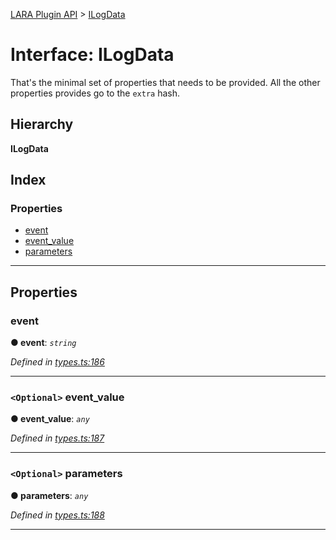 [LARA Plugin API](../README.md) > [ILogData](../interfaces/ilogdata.md)

# Interface: ILogData

That's the minimal set of properties that needs to be provided. All the other properties provides go to the `extra` hash.

## Hierarchy

**ILogData**

## Index

### Properties

* [event](ilogdata.md#event)
* [event_value](ilogdata.md#event_value)
* [parameters](ilogdata.md#parameters)

---

## Properties

<a id="event"></a>

###  event

**● event**: *`string`*

*Defined in [types.ts:186](../../../lara-typescript/src/plugin-api/types.ts#L186)*

___
<a id="event_value"></a>

### `<Optional>` event_value

**● event_value**: *`any`*

*Defined in [types.ts:187](../../../lara-typescript/src/plugin-api/types.ts#L187)*

___
<a id="parameters"></a>

### `<Optional>` parameters

**● parameters**: *`any`*

*Defined in [types.ts:188](../../../lara-typescript/src/plugin-api/types.ts#L188)*

___


